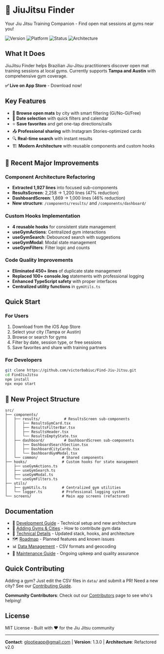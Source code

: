# 🥋 JiuJitsu Finder

Your Jiu Jitsu Training Companion - Find open mat sessions at gyms near you!

![Version](https://img.shields.io/badge/version-1.3.0-blue.svg)
![Platform](https://img.shields.io/badge/platform-iOS-lightgrey.svg)
![Status](https://img.shields.io/badge/status-Live%20on%20App%20Store-success.svg)
![Architecture](https://img.shields.io/badge/architecture-Refactored%20v2.0-brightgreen.svg)

## What It Does

JiuJitsu Finder helps Brazilian Jiu-Jitsu practitioners discover open mat training sessions at local gyms. Currently supports **Tampa and Austin** with comprehensive gym coverage.

**✅ Live on App Store** - Download now!

## Key Features

- 🎯 **Browse open mats** by city with smart filtering (Gi/No-Gi/Free)
- 📅 **Date selection** with quick filters and calendar
- ⭐ **Save favorites** and get one-tap directions/calls
- 📤 **Professional sharing** with Instagram Stories-optimized cards
- 🔍 **Real-time search** with instant results
- 🏗️ **Modern Architecture** with reusable components and custom hooks

## 🚀 Recent Major Improvements

### Component Architecture Refactoring
- **Extracted 1,927 lines** into focused sub-components
- **ResultsScreen**: 2,258 → 1,200 lines (47% reduction)
- **DashboardScreen**: 1,869 → 1,000 lines (46% reduction)
- **New structure**: `/components/results/` and `/components/dashboard/`

### Custom Hooks Implementation
- **4 reusable hooks** for consistent state management
- **useGymActions**: Centralized gym interactions
- **useGymSearch**: Debounced search with suggestions
- **useGymModal**: Modal state management
- **useGymFilters**: Filter logic and counts

### Code Quality Improvements
- **Eliminated 450+ lines** of duplicate state management
- **Replaced 100+ console.log** statements with professional logging
- **Enhanced TypeScript safety** with proper interfaces
- **Centralized utility functions** in `gymUtils.ts`

## Quick Start

### For Users
1. Download from the iOS App Store
2. Select your city (Tampa or Austin)
3. Browse or search for gyms
4. Filter by date, session type, or free sessions
5. Save favorites and share with training partners

### For Developers
```bash
git clone https://github.com/victorbabiuc/Find-Jiu-Jitsu.git
cd FindJiuJitsu
npm install
npx expo start
```

## 📁 New Project Structure

```
src/
├── components/
│   ├── results/           # ResultsScreen sub-components
│   │   ├── ResultsGymCard.tsx
│   │   ├── ResultsFilterBar.tsx
│   │   ├── ResultsHeader.tsx
│   │   └── ResultsEmptyState.tsx
│   ├── dashboard/         # DashboardScreen sub-components
│   │   ├── DashboardSearchSection.tsx
│   │   ├── DashboardCityCards.tsx
│   │   └── DashboardGymModal.tsx
│   └── common/           # Shared components
├── hooks/                # Custom hooks for state management
│   ├── useGymActions.ts
│   ├── useGymSearch.ts
│   ├── useGymModal.ts
│   └── useGymFilters.ts
├── utils/
│   ├── gymUtils.ts       # Centralized gym utilities
│   └── logger.ts         # Professional logging system
└── screens/              # Main app screens (refactored)
```

## Documentation

- 📖 [Development Guide](docs/DEVELOPMENT.md) - Technical setup and new architecture
- 🏢 [Adding Gyms & Cities](docs/CONTRIBUTING.md) - How to contribute gym data
- 🔧 [Technical Details](docs/TECHNICAL.md) - Updated stack, hooks, and architecture
- 🗺️ [Roadmap](docs/ROADMAP.md) - Planned features and known issues
- 📊 [Data Management](docs/DATA.md) - CSV formats and geocoding
- 🔧 [Maintenance Guide](MAINTENANCE.md) - Ongoing upkeep and quality assurance

## Quick Contributing

Adding a gym? Just edit the CSV files in `data/` and submit a PR!
Need a new city? See our [Contributing Guide](docs/CONTRIBUTING.md).

**Community Contributors**: Check out our [Contributors](CONTRIBUTORS.md) page to see who's helping!

## License

MIT License - Built with ❤️ for the Jiu Jitsu community

---
**Contact**: glootieapp@gmail.com | **Version**: 1.3.0 | **Architecture**: Refactored v2.0

